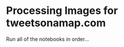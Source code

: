 Processing Images for tweetsonamap.com
======================================

Run all of the notebooks in order...